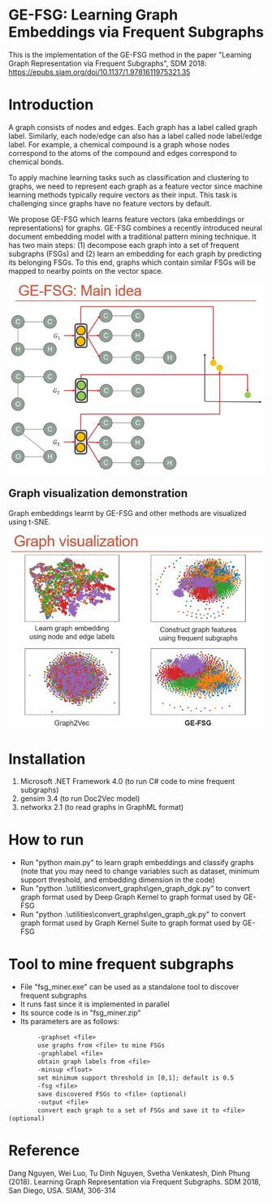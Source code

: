 # GE-FSG: Learning Graph Embeddings via Frequent Subgraphs
This is the implementation of the GE-FSG method in the paper "Learning Graph Representation via Frequent Subgraphs", SDM 2018: https://epubs.siam.org/doi/10.1137/1.9781611975321.35

# Introduction
A graph consists of nodes and edges. Each graph has a label called graph label. Similarly, each node/edge can also has a label called node label/edge label. For example, a chemical compound is a graph whose nodes correspond to the atoms of the compound and edges correspond to chemical bonds.

To apply machine learning tasks such as classification and clustering to graphs, we need to represent each graph as a feature vector since machine learning methods typically require vectors as their input. This task is challenging since graphs have no feature vectors by default.

We propose GE-FSG which learns feature vectors (aka embeddings or representations) for graphs. GE-FSG combines a recently introduced neural document embedding model with a traditional pattern mining technique. It has two main steps: (1) decompose each graph into a set of frequent subgraphs (FSGs) and (2) learn an embedding for each graph by predicting its belonging FSGs. To this end, graphs which contain similar FSGs will be mapped to nearby points on the vector space. 

![GE-FSG: Main idea](https://github.com/nphdang/GE-FSG/blob/master/main_idea.jpg)

## Graph visualization demonstration
Graph embeddings learnt by GE-FSG and other methods are visualized using t-SNE.

![Graph visualization](https://github.com/nphdang/GE-FSG/blob/master/graph_visualization.jpg)

# Installation
1. Microsoft .NET Framework 4.0 (to run C# code to mine frequent subgraphs)
2. gensim 3.4 (to run Doc2Vec model)
3. networkx 2.1 (to read graphs in GraphML format)

# How to run
- Run "python main.py" to learn graph embeddings and classify graphs (note that you may need to change variables such as dataset, minimum support threshold, and embedding dimension in the code)
- Run "python .\utilities\convert_graphs\gen_graph_dgk.py" to convert graph format used by Deep Graph Kernel to graph format used by GE-FSG
- Run "python .\utilities\convert_graphs\gen_graph_gk.py" to convert graph format used by Graph Kernel Suite to graph format used by GE-FSG

# Tool to mine frequent subgraphs
- File "fsg_miner.exe" can be used as a standalone tool to discover frequent subgraphs
- It runs fast since it is implemented in parallel
- Its source code is in "fsg_miner.zip"
- Its parameters are as follows:
```
        -graphset <file>
        use graphs from <file> to mine FSGs
        -graphlabel <file>
        obtain graph labels from <file>
        -minsup <float>
        set minimum support threshold in [0,1]; default is 0.5
        -fsg <file>
        save discovered FSGs to <file> (optional)
        -output <file>
        convert each graph to a set of FSGs and save it to <file> (optional)
```
# Reference
Dang Nguyen, Wei Luo, Tu Dinh Nguyen, Svetha Venkatesh, Dinh Phung (2018). Learning Graph Representation via Frequent Subgraphs. SDM 2018, San Diego, USA. SIAM, 306-314
